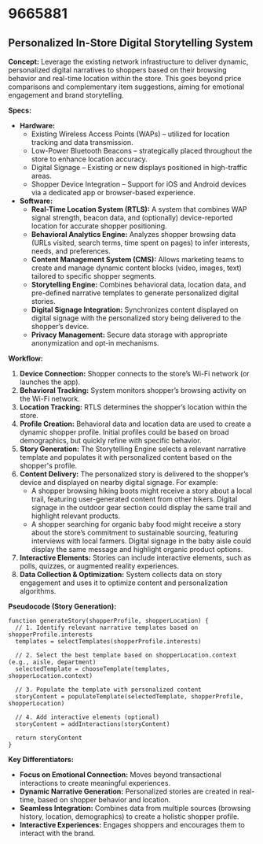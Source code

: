 # 9665881

## Personalized In-Store Digital Storytelling System

**Concept:** Leverage the existing network infrastructure to deliver dynamic, personalized digital narratives to shoppers based on their browsing behavior and real-time location within the store. This goes beyond price comparisons and complementary item suggestions, aiming for emotional engagement and brand storytelling.

**Specs:**

*   **Hardware:**
    *   Existing Wireless Access Points (WAPs) – utilized for location tracking and data transmission.
    *   Low-Power Bluetooth Beacons – strategically placed throughout the store to enhance location accuracy.
    *   Digital Signage – Existing or new displays positioned in high-traffic areas.
    *   Shopper Device Integration – Support for iOS and Android devices via a dedicated app or browser-based experience.
*   **Software:**
    *   **Real-Time Location System (RTLS):**  A system that combines WAP signal strength, beacon data, and (optionally) device-reported location for accurate shopper positioning.
    *   **Behavioral Analytics Engine:**  Analyzes shopper browsing data (URLs visited, search terms, time spent on pages) to infer interests, needs, and preferences.
    *   **Content Management System (CMS):**  Allows marketing teams to create and manage dynamic content blocks (video, images, text) tailored to specific shopper segments.
    *   **Storytelling Engine:**  Combines behavioral data, location data, and pre-defined narrative templates to generate personalized digital stories.
    *   **Digital Signage Integration:**  Synchronizes content displayed on digital signage with the personalized story being delivered to the shopper’s device.
    *   **Privacy Management:** Secure data storage with appropriate anonymization and opt-in mechanisms.

**Workflow:**

1.  **Device Connection:** Shopper connects to the store’s Wi-Fi network (or launches the app).
2.  **Behavioral Tracking:** System monitors shopper’s browsing activity on the Wi-Fi network.
3.  **Location Tracking:** RTLS determines the shopper’s location within the store.
4.  **Profile Creation:** Behavioral data and location data are used to create a dynamic shopper profile.  Initial profiles could be based on broad demographics, but quickly refine with specific behavior.
5.  **Story Generation:** The Storytelling Engine selects a relevant narrative template and populates it with personalized content based on the shopper's profile.
6.  **Content Delivery:** The personalized story is delivered to the shopper’s device and displayed on nearby digital signage.  For example:
    *   A shopper browsing hiking boots might receive a story about a local trail, featuring user-generated content from other hikers.  Digital signage in the outdoor gear section could display the same trail and highlight relevant products.
    *   A shopper searching for organic baby food might receive a story about the store’s commitment to sustainable sourcing, featuring interviews with local farmers.  Digital signage in the baby aisle could display the same message and highlight organic product options.
7.  **Interactive Elements:**  Stories can include interactive elements, such as polls, quizzes, or augmented reality experiences.
8.  **Data Collection & Optimization:** System collects data on story engagement and uses it to optimize content and personalization algorithms.

**Pseudocode (Story Generation):**

```
function generateStory(shopperProfile, shopperLocation) {
  // 1. Identify relevant narrative templates based on shopperProfile.interests
  templates = selectTemplates(shopperProfile.interests)

  // 2. Select the best template based on shopperLocation.context (e.g., aisle, department)
  selectedTemplate = chooseTemplate(templates, shopperLocation.context)

  // 3. Populate the template with personalized content
  storyContent = populateTemplate(selectedTemplate, shopperProfile, shopperLocation)

  // 4. Add interactive elements (optional)
  storyContent = addInteractions(storyContent)

  return storyContent
}
```

**Key Differentiators:**

*   **Focus on Emotional Connection:** Moves beyond transactional interactions to create meaningful experiences.
*   **Dynamic Narrative Generation:**  Personalized stories are created in real-time, based on shopper behavior and location.
*   **Seamless Integration:**  Combines data from multiple sources (browsing history, location, demographics) to create a holistic shopper profile.
*   **Interactive Experiences:**  Engages shoppers and encourages them to interact with the brand.